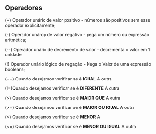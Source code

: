 ## Operadores
 (+) Operador unário de valor positivo - números são positivos sem esse operador explicitamente;

 (-) Operador unárop de valor negativo - pega um número ou expressão aritmética;

 (--) Operador unário de decremento de valor - decrementa o valor em 1 unidade;

 (!) Operador unário lógico de negação - Nega o Valor de uma expressão booleana;

 (==) Quando desejamos verificar se é **IGUAL** A outra

 (!=)Quando desejamos verificar se é **DIFERENTE** A outra

 (>) Quando desejamos verificar se é **MAIOR QUE** A outra

 (>=) Quando desejamos verificar se é **MAIOR OU IGUAL** A outra

 (>) Quando desejamos verificar se é **MENOR** A 
 
 (<=) Quando desejamos verificar se é **MENOR OU IGUAL** A outra
